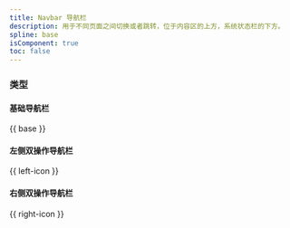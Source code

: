 ```yaml
---
title: Navbar 导航栏
description: 用于不同页面之间切换或者跳转，位于内容区的上方，系统状态栏的下方。
spline: base
isComponent: true
toc: false
---
```


### 类型
#### 基础导航栏

{{ base }}

#### 左侧双操作导航栏

{{ left-icon }}

#### 右侧双操作导航栏

{{ right-icon }}
